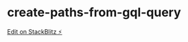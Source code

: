 # create-paths-from-gql-query

[Edit on StackBlitz ⚡️](https://stackblitz.com/edit/create-paths-from-gql-query)